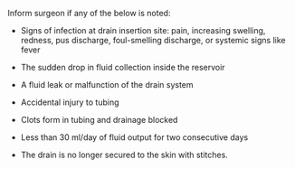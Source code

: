 Inform surgeon if any of the below is noted:

- Signs of infection at drain insertion site: pain, increasing swelling, redness, pus discharge, foul-smelling discharge, or systemic signs like fever

- The sudden drop in fluid collection inside the reservoir

- A fluid leak or malfunction of the drain system

- Accidental injury to tubing

- Clots form in tubing and drainage blocked

- Less than 30 ml/day of fluid output for two consecutive days

- The drain is no longer secured to the skin with stitches.